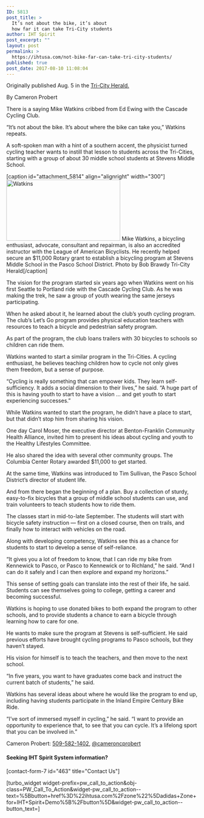 ```yaml
---
ID: 5813
post_title: >
  It’s not about the bike, it’s about
  how far it can take Tri-City students
author: IHT Spirit
post_excerpt: ""
layout: post
permalink: >
  https://ihtusa.com/not-bike-far-can-take-tri-city-students/
published: true
post_date: 2017-08-10 11:08:04
---
```

Originally published Aug. 5 in the <a href="http://www.tri-cityherald.com/news/local/education/article165697002.html" target="_blank" rel="noopener">Tri-City Herald.</a>

By Cameron Probert

There is a saying Mike Watkins cribbed from Ed Ewing with the Cascade Cycling Club.

“It’s not about the bike. It’s about where the bike can take you,” Watkins repeats.

A soft-spoken man with a hint of a southern accent, the physicist turned cycling teacher wants to instill that lesson to students across the Tri-Cities, starting with a group of about 30 middle school students at Stevens Middle School.

<!--more-->

[caption id="attachment_5814" align="alignright" width="300"]<a href="https://ihtusa.com/wp-content/uploads/2017/08/Bicycle-Mike-Watkins-feature.jpg"><img class="wp-image-5814 size-medium" src="https://ihtusa.com/wp-content/uploads/2017/08/Bicycle-Mike-Watkins-feature-300x161.jpg" alt="Watkins" width="300" height="161" /></a> Mike Watkins, a bicycling enthusiast, advocate, consultant and repairman, is also an accredited instructor with the League of American Bicyclists. He recently helped secure an $11,000 Rotary grant to establish a bicycling program at Stevens Middle School in the Pasco School District. Photo by Bob Brawdy Tri-City Herald[/caption]

The vision for the program started six years ago when Watkins went on his first Seattle to Portland ride with the Cascade Cycling Club. As he was making the trek, he saw a group of youth wearing the same jerseys participating.

When he asked about it, he learned about the club’s youth cycling program. The club’s Let’s Go program provides physical education teachers with resources to teach a bicycle and pedestrian safety program.

As part of the program, the club loans trailers with 30 bicycles to schools so children can ride them.

Watkins wanted to start a similar program in the Tri-Cities. A cycling enthusiast, he believes teaching children how to cycle not only gives them freedom, but a sense of purpose.

“Cycling is really something that can empower kids. They learn self-sufficiency. It adds a social dimension to their lives,” he said. “A huge part of this is having youth to start to have a vision ... and get youth to start experiencing successes.”

While Watkins wanted to start the program, he didn’t have a place to start, but that didn’t stop him from sharing his vision.

One day Carol Moser, the executive director at Benton-Franklin Community Health Alliance, invited him to present his ideas about cycling and youth to the Healthy Lifestyles Committee.

He also shared the idea with several other community groups. The Columbia Center Rotary awarded $11,000 to get started.

At the same time, Watkins was introduced to Tim Sullivan, the Pasco School District’s director of student life.

And from there began the beginning of a plan. Buy a collection of sturdy, easy-to-fix bicycles that a group of middle school students can use, and train volunteers to teach students how to ride them.

The classes start in mid-to-late September. The students will start with bicycle safety instruction — first on a closed course, then on trails, and finally how to interact with vehicles on the road.

Along with developing competency, Watkins see this as a chance for students to start to develop a sense of self-reliance.

“It gives you a lot of freedom to know, that I can ride my bike from Kennewick to Pasco, or Pasco to Kennewick or to Richland,” he said. “And I can do it safely and I can then explore and expand my horizons.”

This sense of setting goals can translate into the rest of their life, he said. Students can see themselves going to college, getting a career and becoming successful.

Watkins is hoping to use donated bikes to both expand the program to other schools, and to provide students a chance to earn a bicycle through learning how to care for one.

He wants to make sure the program at Stevens is self-sufficient. He said previous efforts have brought cycling programs to Pasco schools, but they haven’t stayed.

His vision for himself is to teach the teachers, and then move to the next school.

“In five years, you want to have graduates come back and instruct the current batch of students,” he said.

Watkins has several ideas about where he would like the program to end up, including having students participate in the Inland Empire Century Bike Ride.

“I’ve sort of immersed myself in cycling,” he said. “I want to provide an opportunity to experience that, to see that you can cycle. It’s a lifelong sport that you can be involved in.”
<div class="ng_endnote_contact">Cameron Probert: <a title="" href="tel:509-582-1402">509-582-1402</a>, <a title="" href="https://twitter.com/cameroncprobert" target="_blank" rel="noopener">@cameroncprobert</a></div>
<div>
<h4>Seeking IHT Spirit System information?</h4>
[contact-form-7 id="463" title="Contact Us"]

[turbo_widget widget-prefix=pw_call_to_action&obj-class=PW_Call_To_Action&widget-pw_call_to_action--text=%5Bbutton+href%3D%22ihtusa.com%2Fzone%22%5Dadidas+Zone+for+IHT+Spirit+Demo%5B%2Fbutton%5D&widget-pw_call_to_action--button_text=]

</div>